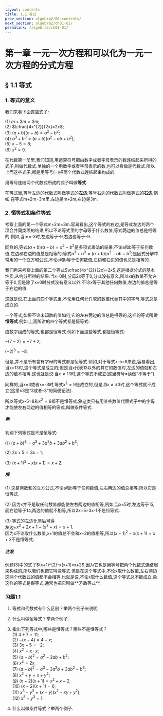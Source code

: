 ```yaml
---
layout: contents
title: 1.1 等式
prev_section: algebra2/00-contents/
next_section: algebra2/ch01-02/
permalink: /algebra2/ch01-01/
---
```


# 第一章 一元一次方程和可以化为一元一次方程的分式方程

## § 1.1 等式

### 1. 等式的意义

我们来看下面这些式子:

(1) $m+2m=3m$;  
(2) $\cfrac{4x^{2}}{2x}=2x$;  
(3) $(a+b)(a-b)=a^{2}-b^{2}$;  
(4) $a^{3}+b^{3}=(a+b)\big(a^{2}-ab+b^{2}\big)$;  
(5) $x-5=8$;  
(6) $x^{2}=9$.  

在代数第一册里,我们知道,用运算符号把由数字或者字母表示的数连结起来所得的式子,叫做代数式.单独的一个用数字或者字母表示的数,也可以看做是代数式.所以上而这些式子,都是用等号(=)把两个代数式连结起来构成的.

用等号连结两个代数式所成的式子叫做**等式**.

在等式里,等号左边的代数式叫做等式的**左边**;等号右边的代数式叫做等式的**右边**,例如,在等式m+2m=3m里,左边是m+2m,右边是3m.

### 2. 恒等式和条件等式

考察上面的第一个等式m+2m=3m.容易看出,这个等式的右边,是等式左边的两个项合并同类项的结果,所以不论等式里的字母等于什么数值,等式两边的值总是相等的.例如,当m=-3时,左边等于-9,右边也等于-9.

同样的,等式$(a+b)(a-b)=a^{2}-b^{2}$是多项式乘法的结果,不论a和b等于任何数值,左边和右边的值总是相等的;等式$a^{3}+b^{3}=(a+b)\big(a^{2}-ab+b^{2}\big)$是因式分解中常用的一个立方和公式,不论a和b等于任何数值,左边和右边的值也总是相等的.

我们再来考察上面的第二个等式$\cfrac{4x^{2}}{2x}=2x$,这是根据分式的基本性质,从约分所得的结果.当x=0时,分母2x等于0,分式没有意义,所以x的数值不允许等于0,但是除了x=0时分式没有意义以外,不论x等于其他任何数值,左边的值总是等于右边的值.

这就是说,在上面的四个等式里,不论用任何允许取的数值代替其中的字母,等式总是成立的.

一个等式,如果不论未知数的值如何,它的左右两边的值总是相等的,这样的等式叫做**恒等式**.例如,上面所讲的四个等式都是恒等式:

由数字组成的等式,也都是恒等式.例如下面这些等式,都是恒等式:  

$-(7-2)=-7+2$;

$(-2)^{3}=-8$.

但是,并不是所有含有字母的等式都是恒等式.例如,对于等式x-5=8来说,容易看出,当x=13时,这个等式是成立的;但是当x代表13以外的其它的数值时,左边的值就和右边的值不相等.这也就是说:当$x\neq13$时,这个等式不成立(这里符号$\neq$读做“不等于”).

同样的,当x=3或者x=-3时,等式$x^{2}=9$是成立的,但是$当x\neq\pm3$时,这个等式就不成立(这里$\pm3$是“3或者-3”的简便记法).

所以等式x-5=8和$x^{2}=9$都不是恒等式.象这类只有用某些数值代替式子中的字母才能使左右两边的值相等的等式,叫做条件等式.

<div class="note">
  <h5>例</h5>
  <p>判别下列等式是不是恒等式:</p>
</div>

(1) $(a+b)^{3}=a^{3}+3a^{2}b+3ab^{2}+b^{3}$;
    
(2) $2x+5=3x-1$;
    
(3) $(x+1)^{2}-x(x+1)=x+2$.  

<div class="note info">
  <h5>解</h5>
</div>

(1) 这是两数和的立方公式,不论a和b等于任何数值,左右两边的值总相等.所以它是恒等式.
    
(2) 因为x并不是取任何数值都能使左右两边的值相等,例如,当x=5时,左边等于15,而右边等于14,两边的值就不相等,所以2x+5=3x-1不是恒等式.
    
(3) 等式的左边化简后可得  
    左边=$x^{2}+2x+1-\big(x^{2}+x\big)=x+1$.  
    因为x不论取什么数值,x+1的值总不会和x+2的值相等,所以$(x+1)^{2}-x(x+1)=x+2$不是恒等式.

<div class="note warning">
  <h5>注意</h5>
  <p>例题(3)中的式子$(x+1)^{2}-x(x+1)=x+2$,因为它也是用等号把两个代数式连结起来构成的,所以我们也把它叫做等式.但是在这个等式中,不论x取什么数值,左右两边这两个代数式的值都不会相等,也就是说,不论x取什么数值,这个等式总不能成立.象这样的等式是假等式,通常也把它叫做**矛盾等式**.</p>
</div>

### 习题1.1
1. 等式和代数式有什么区别？举两个例子来说明.

2. 什么叫做恒等式？举两个例子.

3. 指出下列等式中,哪些是恒等式？哪些不是恒等式？  
    (1) $4+7=11$;  
    (2) $-(x-4)=4-x$;  
    (3) $3x-5=-2$;  
    (4) $x^{2}=x\cdot x$;  
    (5) $(a-b)^{2}=a^{2}-2ab+b^{2}$;  
    (6) $x^{2}=2x$;  
    (7) $(a-b)^{2}=a^{3}-3a^{2}b+3ab^{2}-b^{3}$;  
    (8) $x^{2}+y=x+y^{2}$;  
    (9) $(x-2)(x+1)=x^{2}+x-2$;  
    (10) $(x-2)(x+1)=0$;  
    (11) $x^{3}-y^{3}=(x-y)\big(x^{2}+xy+y^{2}\big)$;  
    (12) $x^{3}-y^{3}=1$.      

4. 什么叫做条件等式？举两个例子.  
